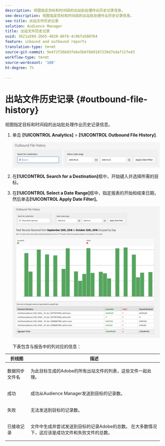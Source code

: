 ```yaml
---
description: 视图指定目标和时间段的出站批处理作业历史记录信息。
seo-description: 视图指定目标和时间段的出站批处理作业历史记录信息。
seo-title: 出站文件历史记录
solution: Audience Manager
title: 出站文件历史记录
uuid: 3621a59d-2bb5-4828-86f6-4c9bfa580764
feature: inbound and outbound reports
translation-type: tm+mt
source-git-commit: 9e4f2f26b83fe6e5b6f669107239d7edaf11fed3
workflow-type: tm+mt
source-wordcount: '168'
ht-degree: 7%

---
```



# 出站文件历史记录 {#outbound-file-history}

视图指定目标和时间段的出站批处理作业历史记录信息。

<!-- 

t_reports_outbound_history.xml

 -->

1. 单击 **[!UICONTROL Analytics]** > **[!UICONTROL Outbound File History]**.

   ![步骤结果](assets/outbound_history.png)

1. 在&#x200B;**[!UICONTROL Search for a Destination]**&#x200B;框中，开始键入并选择所需的目标。
1. 在&#x200B;**[!UICONTROL Select a Date Range]**&#x200B;框中，指定报表的开始和结束日期，然后单击&#x200B;**[!UICONTROL Apply Date Filter]**。

   ![步骤结果](assets/outbound_history_stats.png)

   下表包含与报告中的列对应的信息：

<table id="table_93076D46AC50411395E72B9B987E99BE"> 
 <thead> 
  <tr> 
   <th colname="col1" class="entry"> 折线图 </th> 
   <th colname="col2" class="entry"> 描述 </th> 
  </tr> 
 </thead>
 <tbody> 
  <tr> 
   <td colname="col1"> 数据同步文件名 </td> 
   <td colname="col2"> <p>为此目标生成的<span class="keyword">Adobe</span>的所有出站文件的列表，这些文件一起处理。 </p> </td> 
  </tr> 
  <tr> 
   <td colname="col1"> 成功 </td> 
   <td colname="col2"> <p>成功从<span class="keyword">Audience Manager</span>发送到目标的记录数。 </p> </td> 
  </tr> 
  <tr> 
   <td colname="col1"> 失败 </td> 
   <td colname="col2"> <p>无法发送到目标的记录数。 </p> </td> 
  </tr> 
  <tr> 
   <td colname="col1"> 已接收记录 </td> 
   <td colname="col2"> <p>文件中生成并尝试发送到目标的记录<span class="keyword">Adobe</span>的总数。 在大多数情况下，这应该是成功文件和失败文件的总数。 </p> </td> 
  </tr> 
 </tbody> 
</table>
